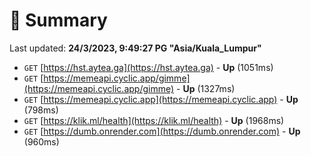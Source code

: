 # 📖 Summary
Last updated: **24/3/2023, 9:49:27 PG "Asia/Kuala_Lumpur"**

- `GET` [https://hst.aytea.ga](https://hst.aytea.ga) - **Up** (1051ms)
- `GET` [https://memeapi.cyclic.app/gimme](https://memeapi.cyclic.app/gimme) - **Up** (1327ms)
- `GET` [https://memeapi.cyclic.app](https://memeapi.cyclic.app) - **Up** (798ms)
- `GET` [https://klik.ml/health](https://klik.ml/health) - **Up** (1968ms)
- `GET` [https://dumb.onrender.com](https://dumb.onrender.com) - **Up** (960ms)
